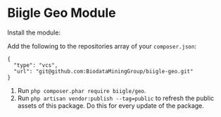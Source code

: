 # Biigle Geo Module

Install the module:

Add the following to the repositories array of your `composer.json`:
```
{
  "type": "vcs",
  "url": "git@github.com:BiodataMiningGroup/biigle-geo.git"
}
```

1. Run `php composer.phar require biigle/geo`.
2. Run `php artisan vendor:publish --tag=public` to refresh the public assets of this package. Do this for every update of the package.
